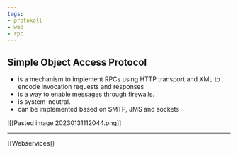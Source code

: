 ```yaml
---
tags:
- protokoll
- web
- rpc
---
```


## Simple Object Access Protocol
- is a mechanism to implement RPCs using HTTP transport and XML to encode invocation requests and responses 
- is a way to enable messages through firewalls. 
- is system-neutral. 
- can be implemented based on SMTP, JMS and sockets

![[Pasted image 20230131112044.png]]

---
[[Webservices]]